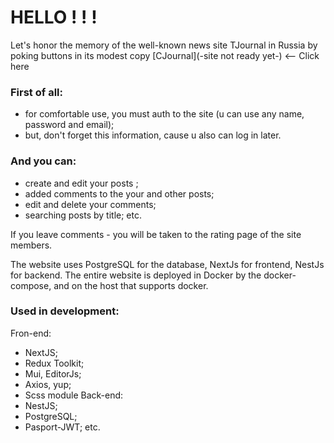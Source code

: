 # HELLO ! ! !

Let's honor the memory of the well-known news site TJournal in Russia by poking buttons in its modest copy [CJournal](-site not ready yet-) <-- Click here

### First of all:
- for comfortable use, you must auth to the site (u can use any name, password and email);
- but, don't forget this information, cause u also can log in  later.

### And you can:

- create and edit your posts ;
- added comments to the your and other posts;
- edit and delete your comments;
- searching posts by title;
etc.

If you leave comments - you will be taken to the rating page of the site members.


The website uses PostgreSQL for the database, NextJs for frontend, NestJs for backend.
The entire website is deployed in Docker by the docker-compose, and on the host that supports docker.


### Used in development:

Fron-end:
- NextJS;
- Redux Toolkit;
- Mui, EditorJs;
- Axios, yup;
- Scss module
Back-end:
- NestJS;
- PostgreSQL;
- Pasport-JWT;
etc.
